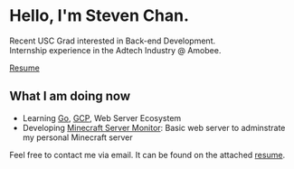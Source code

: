 # Hello, I'm Steven Chan. 
Recent USC Grad interested in Back-end Development.   
Internship experience in the Adtech Industry @ Amobee.

[Resume](/resume.pdf)

## What I am doing now
* Learning [Go](https://go.dev/), [GCP](https://cloud.google.com/), Web Server Ecosystem   
* Developing [Minecraft Server Monitor](https://github.com/chansyu/mc-server-monitor): Basic web server to adminstrate my personal Minecraft server

Feel free to contact me via email. It can be found on the attached [resume](/resume.pdf).